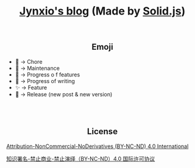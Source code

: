 <h1 align="center"><a href="https://www.jynxio.com">Jynxio's blog</a> (Made by <a href="https://github.com/solidjs/solid">Solid.js</a>)</h1>

<br/>

<h2 align="center">Emoji</h2>

- 🧹 -> Chore
- 🐛 -> Maintenance
- 🌱 -> Progress o f features
- 📄 -> Progress of writing
- ✨ -> Feature
- 🚀 -> Release (new post & new version)

<br/>

<br/>

<h2 align="center">License</h2>

[Attribution-NonCommercial-NoDerivatives (BY-NC-ND) 4.0 International](https://creativecommons.org/licenses/by-nc-nd/4.0/legalcode)

[知识署名-禁止商业-禁止演绎（BY-NC-ND）4.0 国际许可协议](https://creativecommons.org/licenses/by-nc-nd/4.0/legalcode.zh-Hans)

